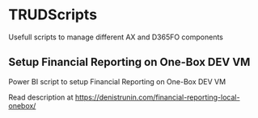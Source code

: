 # TRUDScripts
Usefull scripts to manage different AX and D365FO components
## Setup Financial Reporting on One-Box DEV VM
Power BI script to setup Financial Reporting on One-Box DEV VM

Read description at https://denistrunin.com/financial-reporting-local-onebox/
